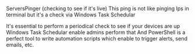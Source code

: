 ServersPinger (checking to see if it's live)
This ping is not like pinging Ips in terminal 
but it's a check via Windows Task Schedular

It's essential to perform a periodical check to see if your devices are up
Windows Task Schedular enable admins perform that
And PowerShell is a perfect tool to write automation scripts
which enable to trigger alerts, send emails, etc.
